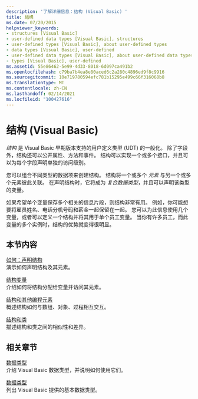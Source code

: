 ```yaml
---
description: '了解详细信息：结构 (Visual Basic) '
title: 結構
ms.date: 07/20/2015
helpviewer_keywords:
- structures [Visual Basic]
- user-defined data types [Visual Basic], structures
- user-defined types [Visual Basic], about user-defined types
- data types [Visual Basic], user-defined
- user-defined data types [Visual Basic], about user-defined data types
- types [Visual Basic], user-defined
ms.assetid: 55e86462-5e99-4d33-8018-6d097ca491b2
ms.openlocfilehash: c79ba7b4ea8e80aced6c2a280c4896ed9f8c9916
ms.sourcegitcommit: 10e719780594efc781b15295e499c66f316068b8
ms.translationtype: MT
ms.contentlocale: zh-CN
ms.lasthandoff: 02/14/2021
ms.locfileid: "100427616"
---
```

# <a name="structures-visual-basic"></a>结构 (Visual Basic)

*结构* 是 Visual Basic 早期版本支持的用户定义类型 (UDT) 的一般化。 除了字段外，结构还可以公开属性、方法和事件。 结构可以实现一个或多个接口，并且可以为每个字段声明单独的访问级别。  
  
 您可以组合不同类型的数据项来创建结构。 结构将一个或多个 *元素* 与另一个或多个元素彼此关联。 在声明结构时，它将成为 *复合数据类型*，并且可以声明该类型的变量。  
  
 如果希望单个变量保存多个相关的信息片段，则结构非常有用。 例如，你可能想要将雇员姓名、电话分机号码和薪金一起保留在一起。 您可以为此信息使用几个变量，或者可以定义一个结构并将其用于单个员工变量。 当你有许多员工，而此变量的多个实例时，结构的优势就变得很明显。  
  
## <a name="in-this-section"></a>本节内容  

 [如何：声明结构](how-to-declare-a-structure.md)  
 演示如何声明结构及其元素。  
  
 [结构变量](structure-variables.md)  
 介绍如何将结构分配给变量并访问其元素。  
  
 [结构和其他编程元素](structures-and-other-programming-elements.md)  
 概述结构如何与数组、对象、过程相互交互。  
  
 [结构和类](structures-and-classes.md)  
 描述结构和类之间的相似性和差异。  
  
## <a name="related-sections"></a>相关章节  

 [数据类型](index.md)  
 介绍 Visual Basic 数据类型，并说明如何使用它们。  
  
 [数据类型](../../../language-reference/data-types/index.md)  
 列出 Visual Basic 提供的基本数据类型。
